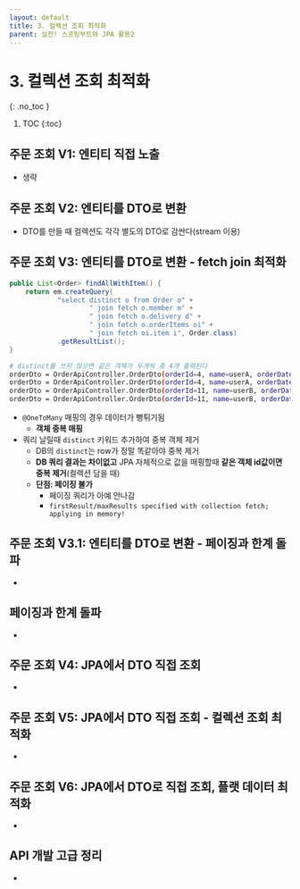 ```yaml
---
layout: default
title: 3. 컬렉션 조회 최적화
parent: 실전! 스프링부트와 JPA 활용2
---
```


# 3. 컬렉션 조회 최적화
{: .no_toc }

1. TOC
{:toc}

## 주문 조회 V1: 엔티티 직접 노출

- 생략

## 주문 조회 V2: 엔티티를 DTO로 변환

- DTO를 만들 때 컬렉션도 각각 별도의 DTO로 감싼다(stream 이용)

## 주문 조회 V3: 엔티티를 DTO로 변환 - fetch join 최적화

```java
public List<Order> findAllWithItem() {
    return em.createQuery(
            "select distinct o from Order o" +
                    " join fetch o.member m" +
                    " join fetch o.delivery d" +
                    " join fetch o.orderItems oi" +
                    " join fetch oi.item i", Order.class)
            .getResultList();
}
```

```bash
# distinct를 쓰지 않으면 같은 객체가 두개씩 총 4개 출력된다
orderDto = OrderApiController.OrderDto(orderId=4, name=userA, orderDate=2025-03-31T22:52:31.211014, orderStatus=ORDER, address=jpabook.jpashop.domain.Address@91a317f, orderItems=[OrderApiController.OrderItemDto(itemName=JPA1 BOOK, orderPrice=10000, count=1), OrderApiController.OrderItemDto(itemName=JPA2 BOOK, orderPrice=20000, count=2)])
orderDto = OrderApiController.OrderDto(orderId=4, name=userA, orderDate=2025-03-31T22:52:31.211014, orderStatus=ORDER, address=jpabook.jpashop.domain.Address@91a317f, orderItems=[OrderApiController.OrderItemDto(itemName=JPA1 BOOK, orderPrice=10000, count=1), OrderApiController.OrderItemDto(itemName=JPA2 BOOK, orderPrice=20000, count=2)])
orderDto = OrderApiController.OrderDto(orderId=11, name=userB, orderDate=2025-03-31T22:52:31.225743, orderStatus=ORDER, address=jpabook.jpashop.domain.Address@281525e, orderItems=[OrderApiController.OrderItemDto(itemName=SPRING1 BOOK, orderPrice=20000, count=3), OrderApiController.OrderItemDto(itemName=SPRING2 BOOK, orderPrice=40000, count=4)])
orderDto = OrderApiController.OrderDto(orderId=11, name=userB, orderDate=2025-03-31T22:52:31.225743, orderStatus=ORDER, address=jpabook.jpashop.domain.Address@281525e, orderItems=[OrderApiController.OrderItemDto(itemName=SPRING1 BOOK, orderPrice=20000, count=3), OrderApiController.OrderItemDto(itemName=SPRING2 BOOK, orderPrice=40000, count=4)])
```

- `@OneToMany` 매핑의 경우 데이터가 뻥튀기됨
  - **객체 중복 매핑**
- 쿼리 날릴때 `distinct` 키워드 추가하여 중복 객체 제거
  - DB의 `distinct`는 row가 정말 똑같아야 중복 제거
  - **DB 쿼리 결과는 차이없고** JPA 자체적으로 값을 매핑할때 **같은 객체 id값이면 중복 제거**(컬렉션 담을 때)
  - **단점: 페이징 불가**
    - 페이징 쿼리가 아예 안나감
    - `firstResult/maxResults specified with collection fetch; applying in memory!`

## 주문 조회 V3.1: 엔티티를 DTO로 변환 - 페이징과 한계 돌파

- 

## 페이징과 한계 돌파

- 

## 주문 조회 V4: JPA에서 DTO 직접 조회

- 

## 주문 조회 V5: JPA에서 DTO 직접 조회 - 컬렉션 조회 최적화

- 

## 주문 조회 V6: JPA에서 DTO로 직접 조회, 플랫 데이터 최적화

- 

## API 개발 고급 정리

- 
